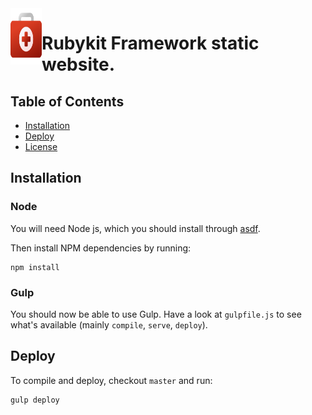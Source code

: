 <img align="left" width="50" height="90" src="https://raw.githubusercontent.com/rubykit/kit/master/docs/assets/logo.v1.svg">

# Rubykit Framework static website.

## Table of Contents

- [Installation](#installation)
- [Deploy](#deploy)
- [License](#license)

## Installation

### Node

You will need Node js, which you should install through [asdf](https://github.com/asdf-vm).

Then install NPM dependencies by running:
```shell
npm install
```

### Gulp

You should now be able to use Gulp. Have a look at `gulpfile.js` to see what's available (mainly `compile`, `serve`, `deploy`).

## Deploy

To compile and deploy, checkout `master` and run:
```shell
gulp deploy
```


